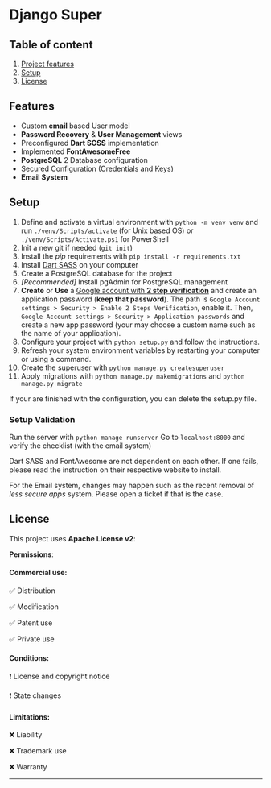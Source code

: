 # Django Super

## Table of content

1.  [Project features](#features)
2.  [Setup](#setup)
3.  [License](#license)

## Features

  - Custom __email__ based User model
  - __Password Recovery__ & __User Management__ views
  - Preconfigured __Dart SCSS__ implementation
  - Implemented __FontAwesomeFree__
  - __PostgreSQL__ 2 Database configuration
  - Secured Configuration (Credentials and Keys)
  - __Email System__



## Setup
1. Define and activate a virtual environment with `python -m venv venv` and run `./venv/Scripts/activate` (for Unix based OS) or `./venv/Scripts/Activate.ps1` for PowerShell
2. Init a new git if needed (`git init`)
3. Install the _pip_ requirements with `pip install -r requirements.txt`
4. Install [Dart SASS](https://github.com/sass/dart-sass#readme) on your computer
5. Create a PostgreSQL database for the project
6. *[Recommended]* Install pgAdmin for PostgreSQL management
7. __Create__ or __Use__ a [Google account with __2 step verification__](https://myaccount.google.com/intro/security) and create an application password (__keep that password__). The path is `Google Account settings > Security > Enable 2 Steps Verification`, enable it. Then, `Google Account settings > Security > Application passwords` and create a new app password (your may choose a custom name such as the name of your application).
8. Configure your project with `python setup.py` and follow the instructions.
9. Refresh your system environment variables by restarting your computer or using a command.
10.  Create the superuser with `python manage.py createsuperuser`
11. Apply migrations with `python manage.py makemigrations` and `python manage.py migrate`


If your are finished with the configuration, you can delete the setup.py file.


### Setup Validation
Run the server with `python manage runserver`
Go to `localhost:8000` and verify the checklist (with the email system)
  
Dart SASS and FontAwesome are not dependent on each other. If one fails, please read the instruction on their respective website to install.

For the Email system, changes may happen such as the recent removal of _less secure apps_ system. Please open a ticket if that is the case.

## License

This project uses **Apache License v2**:

**Permissions**:

#### Commercial use: ####

&#9989; Distribution

&#9989; Modification

&#9989; Patent use

&#9989; Private use

#### Conditions: ####

&#10071; License and copyright notice

&#10071; State changes

  

#### Limitations: ####

&#10060; Liability

&#10060; Trademark use

&#10060; Warranty

  

___